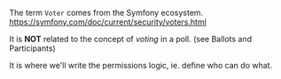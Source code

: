 The term `Voter` comes from the Symfony ecosystem.
https://symfony.com/doc/current/security/voters.html

It is **NOT** related to the concept of _voting_ in a poll. (see Ballots and Participants)

It is where we'll write the permissions logic, ie. define who can do what.
